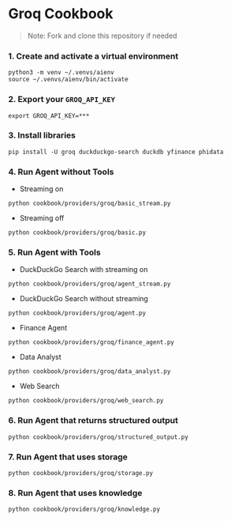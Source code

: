# Groq Cookbook

> Note: Fork and clone this repository if needed

### 1. Create and activate a virtual environment

```shell
python3 -m venv ~/.venvs/aienv
source ~/.venvs/aienv/bin/activate
```

### 2. Export your `GROQ_API_KEY`

```shell
export GROQ_API_KEY=***
```

### 3. Install libraries

```shell
pip install -U groq duckduckgo-search duckdb yfinance phidata
```

### 4. Run Agent without Tools

- Streaming on

```shell
python cookbook/providers/groq/basic_stream.py
```

- Streaming off

```shell
python cookbook/providers/groq/basic.py
```

### 5. Run Agent with Tools

- DuckDuckGo Search with streaming on

```shell
python cookbook/providers/groq/agent_stream.py
```

- DuckDuckGo Search without streaming

```shell
python cookbook/providers/groq/agent.py
```

- Finance Agent

```shell
python cookbook/providers/groq/finance_agent.py
```

- Data Analyst

```shell
python cookbook/providers/groq/data_analyst.py
```

- Web Search

```shell
python cookbook/providers/groq/web_search.py
```

### 6. Run Agent that returns structured output

```shell
python cookbook/providers/groq/structured_output.py
```

### 7. Run Agent that uses storage

```shell
python cookbook/providers/groq/storage.py
```

### 8. Run Agent that uses knowledge

```shell
python cookbook/providers/groq/knowledge.py
```
